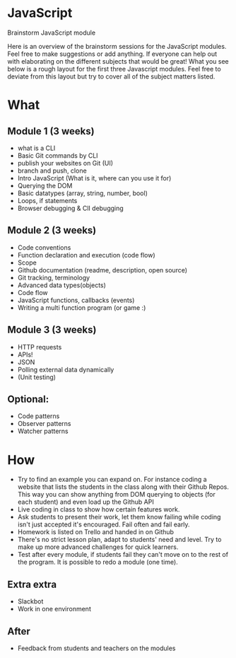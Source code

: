 # JavaScript
Brainstorm JavaScript module

Here is an overview of the brainstorm sessions for the JavaScript modules.
Feel free to make suggestions or add anything.
If everyone can help out with elaborating on the different subjects that would be great!
What you see below is a rough layout for the first three Javascript modules. Feel free to deviate from this layout but try to cover all of the subject matters listed.


# What
  
## Module 1 (3 weeks)
 * what is a CLI
 * Basic Git commands by CLI 
 * publish your websites on Git (UI)
 * branch and push, clone
 * Intro JavaScript (What is it, where can you use it for)
 * Querying the DOM
 * Basic datatypes (array, string, number, bool)
 * Loops, if statements
 * Browser debugging & ClI debugging


## Module 2 (3 weeks)
 * Code conventions
 * Function declaration and execution (code flow)
 * Scope
 * Github documentation (readme, description, open source)
 * Git tracking, terminology
 * Advanced data types(objects)
 * Code flow
 * JavaScript functions, callbacks (events)
 * Writing a multi function program (or game :)

## Module 3 (3 weeks)
 * HTTP requests
 * APIs!
 * JSON
 * Polling external data dynamically
 * (Unit testing)

## Optional: 
 * Code patterns
 * Observer patterns
 * Watcher patterns


# How

 * Try to find an example you can expand on. For instance coding a website that lists the students in the class along with their Github Repos. This way you can show anything from DOM querying to objects (for each student) and even load up the Github API
 * Live coding in class to show how certain features work.
 * Ask students to present their work, let them know failing while coding isn't just accepted it's encouraged. Fail often and fail early.
 * Homework is listed on Trello and handed in on Github
 * There's no strict lesson plan, adapt to students' need and level. Try to make up more advanced challenges for quick learners.
 * Test after every module, if students fail they can't move on to the rest of the program. It is possible to redo a module (one time).


## Extra extra
 * Slackbot 
 * Work in one environment 


## After
 * Feedback from students and teachers on the modules



